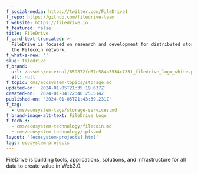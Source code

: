 ```yaml
---
f_social-media: https://twitter.com/FileDrive1
f_repo: https://github.com/filedrive-team
f_website: https://filedrive.io
f_featured: false
title: FileDrive
f_card-text-truncated: >-
  FileDrive is focused on research and development for distributed storage on
  the Filecoin network.
f_what-s-new: ''
slug: filedrive
f_brand:
  url: /assets/external/659872fd67c584b3534c7331_filedrive_logo_white.png
  alt: null
f_topic: cms/ecosystem-topics/storage.md
updated-on: '2024-01-05T21:35:19.637Z'
created-on: '2024-01-04T22:40:25.514Z'
published-on: '2024-01-05T21:43:39.231Z'
f_tag:
  - cms/ecosystem-tags/storage-services.md
f_brand-image-alt-text: FileDrive Logo
f_tech-3:
  - cms/ecosystem-technology/filecoin.md
  - cms/ecosystem-technology/ipfs.md
layout: '[ecosystem-projects].html'
tags: ecosystem-projects
---
```


FileDrive is building tools, applications, solutions, and infrastructure for all data to create value in Web3.0.
